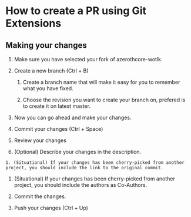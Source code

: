 # How to create a PR using Git Extensions

## Making your changes

1. Make sure you have selected your fork of azerothcore-wotlk.

1. Create a new branch (Ctrl + B)

    1. Create a branch name that will make it easy for you to remember what you have fixed.

    1. Choose the revision you want to create your branch on, prefered is to create it on latest master.

1. Now you can go ahead and make your changes.

1. Commit your changes (Ctrl + Space)

  1. Review your changes 

  1. (Optional) Describe your changes in the description. 
  
    1. (Situational) If your changes has been cherry-picked from another project, you should include the link to the original commit.

  1. (Situational) If your changes has been cherry-picked from another project, you should include the authors as Co-Authors.

  1. Commit the changes.

1. Push your changes (Ctrl + Up)
